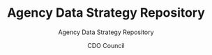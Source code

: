---
title: Agency Data Strategy Repository
subtitle: Agency Data Strategy Repository
layout: success-stories-post
author: CDO Council
description: |
    In accordance with Action 2 of the Federal Data Strategy 2020 Action Plan, Federal Agencies are encouraged to develop and codify policies in support of data management. Agencies have accomplished this task through various approaches ranging from stand-alone published data strategies to integrated objectives within agency strategic plans. (*This resource is accessible to federal employees only). 
tag:  CDO Council, Data Culture, Data Skills
# required, this is what becomes the filter
category: cdo-council, data-culture, data-skills
redirect_to: 
---